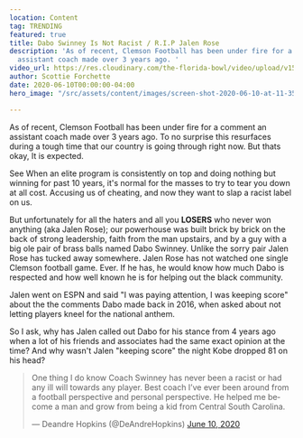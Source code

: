 ```yaml
---
location: Content
tag: TRENDING
featured: true
title: Dabo Swinney Is Not Racist / R.I.P Jalen Rose
description: 'As of recent, Clemson Football has been under fire for a comment an
  assistant coach made over 3 years ago. '
video_url: https://res.cloudinary.com/the-florida-bowl/video/upload/v1591826191/TFB/Dabo_Swinney_defends_himself_and_Clemson_amid_criticism_nxf2nr.mp4
author: Scottie Forchette
date: 2020-06-10T00:00:00-04:00
hero_image: "/src/assets/content/images/screen-shot-2020-06-10-at-11-35-39-pm.png"

---
```

As of recent, Clemson Football has been under fire for a comment an assistant coach made over 3 years ago. To no surprise this resurfaces during a tough time that our country is going through right now. But thats okay, It is expected.

See When an elite program is consistently on top and doing nothing but winning for past 10 years, it's normal for the masses to try to tear you down at all cost. Accusing us of cheating, and now they want to slap a racist label on us.

But unfortunately for all the haters and all you **LOSERS** who never won anything (aka Jalen Rose); our powerhouse was built brick by brick on the back of strong leadership, faith from the man upstairs, and by a guy with a big ole pair of brass balls named Dabo Swinney. Unlike the sorry pair Jalen Rose has tucked away somewhere. Jalen Rose has not watched one single Clemson football game. Ever. If he has, he would know how much Dabo is respected and how well known he is for helping out the black community.  
  
Jalen went on ESPN and said "I was paying attention, I was keeping score" about the the comments Dabo made back in 2016, when asked about not letting players kneel for the national anthem.

So I ask, why has Jalen called out Dabo for his stance from 4 years ago when a lot of his friends and associates had the same exact opinion at the time?  And why wasn't Jalen "keeping score" the night Kobe dropped 81 on his head?  
  
<blockquote class="twitter-tweet"><p lang="en" dir="ltr">One thing I do know Coach Swinney has never been a racist or had any ill will towards any player. Best coach I’ve ever been around from a football perspective and personal perspective. He helped me become a man and grow from being a kid from Central South Carolina.</p>&mdash; Deandre Hopkins (@DeAndreHopkins) <a href="[https://twitter.com/DeAndreHopkins/status/1270760134591954944?ref_src=twsrc%5Etfw](https://twitter.com/DeAndreHopkins/status/1270760134591954944?ref_src=twsrc%5Etfw "https://twitter.com/DeAndreHopkins/status/1270760134591954944?ref_src=twsrc%5Etfw")">June 10, 2020</a></blockquote> <script async src="[https://platform.twitter.com/widgets.js](https://platform.twitter.com/widgets.js "https://platform.twitter.com/widgets.js")" charset="utf-8"></script>